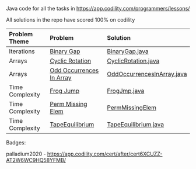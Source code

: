 Java code for all the tasks in https://app.codility.com/programmers/lessons/

All solutions in the repo have scored 100% on codility

| Problem Theme | Problem       | Solution    |
| :------------- | :------------- | :------------- |
| Iterations    | [Binary Gap](https://app.codility.com/programmers/lessons/1-iterations/binary_gap/)    | [BinaryGap.java](BinaryGap.java)  |
| Arrays | [Cyclic Rotation](https://app.codility.com/programmers/lessons/2-arrays/cyclic_rotation/)  | [CyclicRotation.java](CyclicRotation.java)  |
| Arrays  | [Odd Occurrences In Array](https://app.codility.com/programmers/lessons/2-arrays/odd_occurrences_in_array/)  | [OddOccurrencesInArray.java](OddOccurrencesInArray.java)  |
| Time Complexity | [Frog Jump](https://app.codility.com/programmers/lessons/3-time_complexity/frog_jmp/)  | [FrogJmp.java](FrogJmp.java)  |
| Time Complexity | [Perm Missing Elem](https://app.codility.com/programmers/lessons/3-time_complexity/perm_missing_elem/) | [PermMissingElem](PermMissingElem.java)  |
| Time Complexity | [TapeEquilibrium](https://app.codility.com/programmers/lessons/3-time_complexity/tape_equilibrium/)  | [TapeEquilibrium.java]([TapeEquilibrium.java)  |


Badges:

palladium2020 - https://app.codility.com/cert/after/cert6XCUZZ-AT2W6WC9HQ58YFMB/
